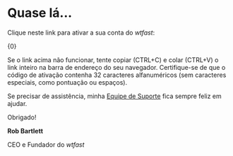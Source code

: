 # Quase lá...

Clique neste link para ativar a sua conta do *wtfast*:

{0}

Se o link acima não funcionar, tente copiar (CTRL+C) e colar (CTRL+V) o link inteiro na barra de endereço do seu navegador. Certifique-se de que o código de ativação contenha 32 caracteres alfanuméricos (sem caracteres especiais, como pontuação ou espaços). 

Se precisar de assistência, minha [Equipe de Suporte](http://support.wtfast.com) fica sempre feliz em ajudar.

Obrigado!

**Rob Bartlett**

CEO e Fundador do *wtfast*

